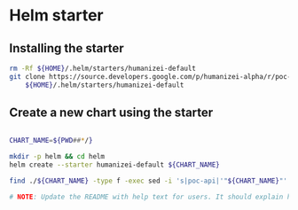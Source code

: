 # Helm starter

## Installing the starter
```bash
rm -Rf ${HOME}/.helm/starters/humanizei-default
git clone https://source.developers.google.com/p/humanizei-alpha/r/poc-api \ 
    ${HOME}/.helm/starters/humanizei-default
```

## Create a new chart using the starter
```bash

CHART_NAME=${PWD##*/}

mkdir -p helm && cd helm
helm create --starter humanizei-default ${CHART_NAME}

find ./${CHART_NAME} -type f -exec sed -i 's|poc-api|'"${CHART_NAME}"'|g' {} \;

# NOTE: Update the README with help text for users. It should explain how to deploy and use your chart.
```
